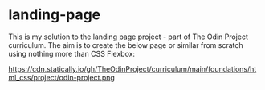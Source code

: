 # landing-page

This is my solution to the landing page project - part of The Odin Project curriculum. The aim is to create the below page or similar from scratch using nothing more than CSS Flexbox:

https://cdn.statically.io/gh/TheOdinProject/curriculum/main/foundations/html_css/project/odin-project.png
